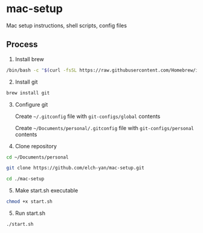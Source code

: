 # mac-setup
Mac setup instructions, shell scripts, config files

## Process

1. Install brew

```sh
/bin/bash -c "$(curl -fsSL https://raw.githubusercontent.com/Homebrew/install/HEAD/install.sh)"
```

2. Install git

```sh
brew install git
```

3. Configure git

   Create `~/.gitconfig` file with `git-configs/global` contents

   Create `~/Documents/personal/.gitconfig` file with `git-configs/personal` contents

4. Clone repository

```sh
cd ~/Documents/personal

git clone https://github.com/elch-yan/mac-setup.git

cd ./mac-setup
``` 

5. Make start.sh executable

```sh
chmod +x start.sh
```

5. Run start.sh

```sh
./start.sh
```